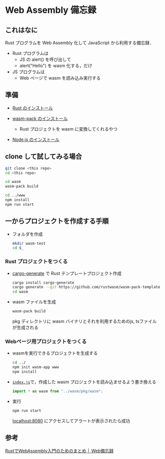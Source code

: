 # Web Assembly 備忘録

## これはなに
Rust プログラムを Web Assembly 化して JavaScript から利用する備忘録．
- Rust プログラムは 
  - JS の alert() を呼び出して 
  - alert("Hello") を wasm 化する，だけ
- JS プログラムは
  -  Web ページで wasm を読み込み実行する

## 準備

- [Rust のインストール](https://www.rust-lang.org/ja/tools/install#:~:text=curl%20--proto%20%27%3Dhttps%27%20--tlsv1.2%20-sSf%20https%3A//sh.rustup.rs%20%7C%20sh)

- [wasm-pack のインストール](https://rustwasm.github.io/wasm-pack/installer/)
   - Rust プロジェクトを wasm に変換してくれるやつ

- [Node.js のインストール](https://nodejs.org/ja/) 

## clone して試してみる場合
```sh
git clone <this repo>
cd <this repo>

cd wasm
wasm-pack build

cd ../www
npm install
npm run start
```


## 一からプロジェクトを作成する手順
- フォルダを作成
   ```sh
   mkdir wasm-test
   cd $_
   ```

### Rust プロジェクトをつくる
- [cargo-generate](https://github.com/cargo-generate/cargo-generate) で Rust テンプレートプロジェクト作成
   ```sh
   cargo install cargo-generate
   cargo generate --git https://github.com/rustwasm/wasm-pack-template --name wasm
   cd wasm
   ```

- wasm ファイルを生成
   ```sh
   wasm-pack build
   ```
   pkg ディレクトリに wasm バイナリとそれを利用するためのjs, tsファイルが生成される

### Webページ用プロジェクトをつくる
- wasmを実行できるプロジェクトを生成する
   ```sh
   cd ../
   npm init wasm-app www
   npm install
   ```

- [`index.js`](./www/index.js)で，作成した wasm プロジェクトを読み込ませるよう書き換える
    ```js
    import * as wasm from "../wasm/pkg/wasm";
    ```

- 実行
    ```sh
    npm run start
    ```
    [localhost:8080](http://localhost:8080/) にアクセスしてアラートが表示されたら成功




## 参考
[RustでWebAssembly入門のためのまとめ │ Web備忘録](https://webbibouroku.com/Blog/Article/rust-wasm)